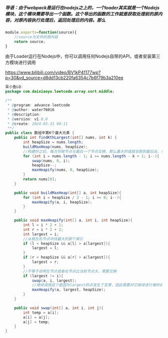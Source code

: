 ##### 导语：由于webpack是运行在nodejs之上的，一个loader其实就是一个Nodejs模块，这个模块需要导出一个函数。这个导出的函数的工作就是获取处理前的原内容，对原内容执行处理后，返回处理后的内容。那么

```javascript
module.exports=function(source){
    //source为文件的原内容
    return source;
}
```

由于Loader运行在Nodejs中，你可以调用任何Nodejs自带的API，或者安装第三方模块进行调用

https://www.bilibili.com/video/BV1kP41177wp?p=30&vd_source=d8dd13cb220fa6354c7b6f79b3a210ee

```java
呆小鱼LQ:
package com.daixiaoyu.leetcode.array.sort.middle;

/**
 * @program: advance-leetcode
 * @author: water76016
 * @description:
 * @version: v1.0.0
 * @create: 2024-03-31 00:11
 **/
public class 数组中第K个最大元素 {
    public int findKthLargest(int[] nums, int k) {
        int heapSize = nums.length;
        buildMaxHeap(nums, heapSize);
        //构建好之后，每次将根节点与最后一个节点交换，那么最大的值就会跑到最后去，等k次结束后，索引0的位置就是根节点，也就是第K大的数了
        for (int i = nums.length - 1; i >= nums.length - k + 1; i--){
            swap(nums, 0, i);
            heapSize--;
            maxHeapify(nums, 0, heapSize);
        }
        return nums[0];
    }

    public void buildMaxHeap(int[] a, int heapSize){
        for (int i = heapSize / 2 - 1; i >= 0; i--){
            maxHeapify(a, i, heapSize);
        }
    }

    public void maxHeapify(int[] a, int i, int heapSize){
        int l = i * 2 + 1;
        int r = i * 2 + 2;
        int largest = i;
        //从根左右节点中找最大的那个索引
        if (l < heapSize && a[l] > a[largest]){
            largest = l;
        }
        if (r < heapSize && a[r] > a[largest]){
            largest = r;
        }
        //不等于说明左节点或者右节点比当前节点大，需要交换
        if (largest != i){
            swap(a, i, largest);
            //继续调用这个是因为largest的点发生了变更，因此需要对它继续进行堆的调整
            maxHeapify(a, largest, heapSize);
        }
    }

    public void swap(int[] a, int i, int j){
        int temp = a[i];
        a[i] = a[j];
        a[j] = temp;
    }
}

```

